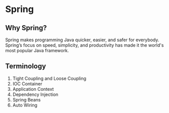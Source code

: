 # Spring
## Why Spring?
Spring makes programming Java quicker, easier, and safer for everybody. Spring’s focus on speed, simplicity, and productivity has made it the world's most popular Java framework.

## Terminology
  1. Tight Coupling and Loose Coupling 
  2. IOC Container
  3. Application Context
  4. Dependency Injection
  5. Spring Beans
  6. Auto Wiring
  
